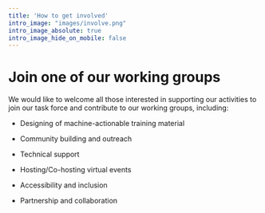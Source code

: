 ```yaml
---
title: 'How to get involved'
intro_image: "images/involve.png"
intro_image_absolute: true
intro_image_hide_on_mobile: false
---
```

# Join one of our working groups






We would like to welcome all those interested in supporting our activities to join our task force and contribute to our working groups, including:

* Designing of machine-actionable training material

* Community building and outreach 

* Technical support 

* Hosting/Co-hosting virtual events 

* Accessibility and inclusion

* Partnership and collaboration

